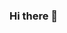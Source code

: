 ### Hi there 👋

<!--
**Chthanh/Chthanh** is a ✨ _special_ ✨ repository because its `README.md` (this file) appears on your GitHub profile.

Here are some ideas to get you started:
I am a passionate Artificial Intelligence (AI) enthusiast and I am excited about the opportunity to enter this industry as an AI Engineer intern at your company.
- 🔭 I’m a student in University of Science
- 🌱 I’m currently learning Data Science
- 📫 How to reach me: mcthanh.data@gmail.com

